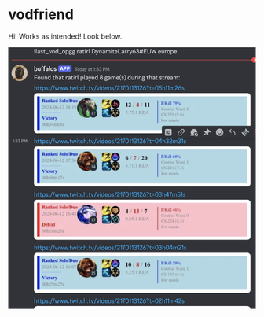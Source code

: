 # vodfriend


Hi! Works as intended! Look below.


![image](https://github.com/robingould/vodfriend/blob/main/test_img.png)

